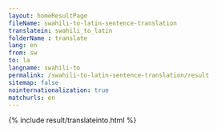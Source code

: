 ```yaml
---
layout: homeResultPage
fileName: swahili-to-latin-sentence-translation
translatein: swahili_to_latin
folderName : translate
lang: en
from: sw
to: la
langname: swahili-to
permalink: /swahili-to-latin-sentence-translation/result
sitemap: false
nointernationalization: true
matchurls: en
---
```

{% include result/translateinto.html %}

<script src="/js/result/translation.js" data-foldername="{{page.folderName}}" data-lang="{{page.lang}}"></script>
